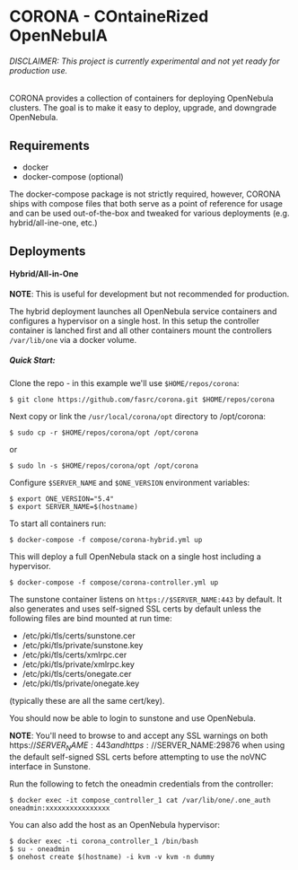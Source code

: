 # CORONA - COntaineRized OpenNebulA

###### DISCLAIMER: This project is currently experimental and not yet ready for production use.

CORONA provides a collection of containers for deploying OpenNebula clusters.
The goal is to make it easy to deploy, upgrade, and downgrade OpenNebula.

## Requirements

- docker
- docker-compose (optional)

The docker-compose package is not strictly required, however, CORONA ships with
compose files that both serve as a point of reference for usage and can be used
out-of-the-box and tweaked for various deployments (e.g. hybrid/all-ine-one,
etc.)

## Deployments

#### Hybrid/All-in-One

**NOTE**: This is useful for development but not recommended for production.

The hybrid deployment launches all OpenNebula service containers and configures
a hypervisor on a single host. In this setup the controller container is
lanched first and all other containers mount the controllers `/var/lib/one` via
a docker volume.

##### Quick Start:

Clone the repo - in this example we'll use `$HOME/repos/corona`:

```
$ git clone https://github.com/fasrc/corona.git $HOME/repos/corona

```

Next copy or link the `/usr/local/corona/opt` directory to /opt/corona:

```
$ sudo cp -r $HOME/repos/corona/opt /opt/corona
```

or

```
$ sudo ln -s $HOME/repos/corona/opt /opt/corona
```

Configure `$SERVER_NAME` and `$ONE_VERSION` environment variables:

```
$ export ONE_VERSION="5.4"
$ export SERVER_NAME=$(hostname)
```

To start all containers run:

```
$ docker-compose -f compose/corona-hybrid.yml up
```

This will deploy a full OpenNebula stack on a single host including a
hypervisor.

```
$ docker-compose -f compose/corona-controller.yml up
```

The sunstone container listens on `https://$SERVER_NAME:443` by default. It
also generates and uses self-signed SSL certs by default unless the following
files are bind mounted at run time:

- /etc/pki/tls/certs/sunstone.cer
- /etc/pki/tls/private/sunstone.key
- /etc/pki/tls/certs/xmlrpc.cer
- /etc/pki/tls/private/xmlrpc.key
- /etc/pki/tls/certs/onegate.cer
- /etc/pki/tls/private/onegate.key

(typically these are all the same cert/key).

You should now be able to login to sunstone and use OpenNebula.

**NOTE**: You'll need to browse to and accept any SSL warnings on both
https://$SERVER_NAME:443 and https://$SERVER_NAME:29876 when using the default
self-signed SSL certs before attempting to use the noVNC interface in Sunstone.

Run the following to fetch the oneadmin credentials from the controller:

```
$ docker exec -it compose_controller_1 cat /var/lib/one/.one_auth
oneadmin:xxxxxxxxxxxxxxxx
```

You can also add the host as an OpenNebula hypervisor:

```
$ docker exec -ti corona_controller_1 /bin/bash
$ su - oneadmin
$ onehost create $(hostname) -i kvm -v kvm -n dummy
```
